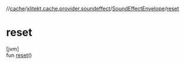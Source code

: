 //[cache](../../../index.md)/[xlitekt.cache.provider.soundeffect](../index.md)/[SoundEffectEnvelope](index.md)/[reset](reset.md)

# reset

[jvm]\
fun [reset](reset.md)()
